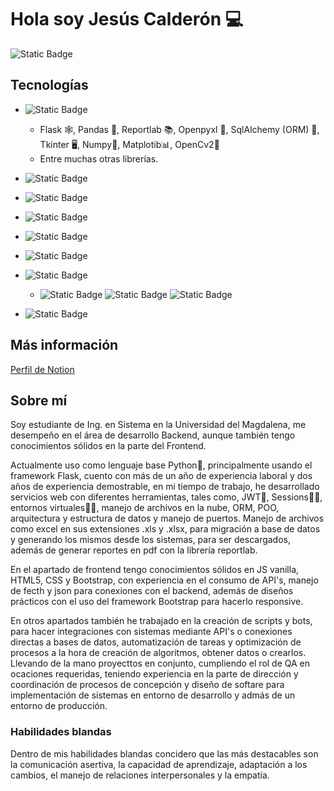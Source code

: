 # Hola soy Jesús Calderón 💻
![Static Badge](https://img.shields.io/badge/jesusmcalderonv2002@gmail.com-gmail?style=flat-square&logo=gmail&logoColor=white&labelColor=red&color=red)

## Tecnologías
- ![Static Badge](https://img.shields.io/badge/Pythont-py?style=flat-square&logo=python&logoColor=white&labelColor=blue&color=blue)
    - Flask 🕸️, Pandas 🐼, Reportlab 📚, Openpyxl 📗, SqlAlchemy (ORM) 💽, Tkinter 🖥️, Numpy📏, Matplotib📊, OpenCv2👀
    - Entre muchas otras librerías.
      
- ![Static Badge](https://img.shields.io/badge/Javascript-js?style=flat-square&logo=javascript&logoColor=white&labelColor=red&color=red)
- ![Static Badge](https://img.shields.io/badge/Css-css?style=flat-square&logo=css&logoColor=white&labelColor=blue&color=blue)
- ![Static Badge](https://img.shields.io/badge/Bootstrap-css?style=flat-square&logo=bootstrap&logoColor=white&labelColor=purple&color=purple)
- ![Static Badge](https://img.shields.io/badge/R-r?style=flat-square&logo=r&logoColor=white&labelColor=blue&color=blue)
- ![Static Badge](https://img.shields.io/badge/C-c?style=flat-square&logo=C&logoColor=white&labelColor=blue&color=blue)
- ![Static Badge](https://img.shields.io/badge/Linux-linux?style=flat-square&logo=linux&logoColor=white&labelColor=black&color=black)
    - ![Static Badge](https://img.shields.io/badge/Ubuntu-ubu?style=flat-square&logo=ubuntu&logoColor=white&labelColor=orange&color=orange) ![Static Badge](https://img.shields.io/badge/Fedora-fed?style=flat-square&logo=fedora&logoColor=white&labelColor=blue&color=blue) ![Static Badge](https://img.shields.io/badge/Arch-arc?style=flat-square&logo=arch-linux&logoColor=white&labelColor=blue&color=blue)
- ![Static Badge](https://img.shields.io/badge/ChartJs-r?style=flat-square&logo=chart-js&logoColor=white&labelColor=blue&color=blue)

## Más información
[Perfil de Notion](https://www.notion.so/Jes-s-Miguel-Calder-n-Vargas-128a0178d19380a68e15d0474b464033?pvs=4)

## Sobre mí
Soy estudiante de Ing. en Sistema en la Universidad del Magdalena, me desempeño en el área de desarrollo Backend, aunque también tengo conocimientos sólidos en la parte del Frontend.

Actualmente uso como lenguaje base Python🐍, principalmente usando el framework Flask, cuento con más de un año de experiencia laboral y dos años de experiencia demostrable, en mi tiempo de trabajo, he desarrollado servicios web con diferentes herramientas, tales como, JWT🔐, Sessions👨‍💻, entornos virtuales🧑‍💻, manejo de archivos en la nube, ORM, POO, arquitectura y estructura de datos y manejo de puertos. Manejo de archivos como excel en sus extensiones .xls y .xlsx, para migración a base de datos y generando los mismos desde los sistemas, para ser descargados, además de generar reportes en pdf con la librería reportlab.

En el apartado de frontend tengo conocimientos sólidos en JS vanilla, HTML5, CSS y Bootstrap, con experiencia en el consumo de API's, manejo de fecth y json para conexiones con el backend, además de diseños prácticos con el uso del framework Bootstrap para hacerlo responsive.

En otros apartados también he trabajado en la creación de scripts y bots, para hacer integraciones con sistemas mediante API's o conexiones directas a bases de datos, automatización de tareas y optimización de procesos a la hora de creación de algoritmos, obtener datos o crearlos. Llevando de la mano proyecttos en conjunto, cumpliendo el rol de QA en ocaciones requeridas, teniendo experiencia en la parte de dirección y coordinación de procesos de concepción y diseño de softare para implementación de sistemas en entorno de desarrollo y admás de un entorno de producción.


### Habilidades blandas
Dentro de mis habilidades blandas concidero que las más destacables son la comunicación asertiva, la capacidad de aprendizaje, adaptación a los cambios, el manejo de relaciones interpersonales y la empatía.

<!--
**jesuscalderondev/jesuscalderondev** is a ✨ _special_ ✨ repository because its `README.md` (this file) appears on your GitHub profile.

Here are some ideas to get you started:

- 🔭 I’m currently working on ...
- 🌱 I’m currently learning ...
- 👯 I’m looking to collaborate on ...
- 🤔 I’m looking for help with ...
- 💬 Ask me about ...
- 📫 How to reach me: ...
- 😄 Pronouns: ...
- ⚡ Fun fact: ...
-->
